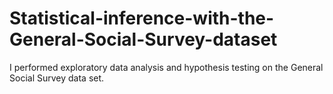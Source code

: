 # Statistical-inference-with-the-General-Social-Survey-dataset
I performed exploratory data analysis and hypothesis testing on the General Social Survey data set. 
